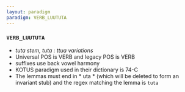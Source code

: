 ```yaml
---
layout: paradigm
paradigm: VERB_LUUTUTA
---
```

### ` VERB_LUUTUTA `

* _tuta stem, tuta : ttua variations_
* Universal POS is VERB and legacy POS is VERB
* suffixes use back vowel harmony
* KOTUS paradigm used in their dictionary is 74-C
* The lemmas must end in * uta * (which will be deleted to form an invariant stub) and the regex matching the lemma is ` tuta `
